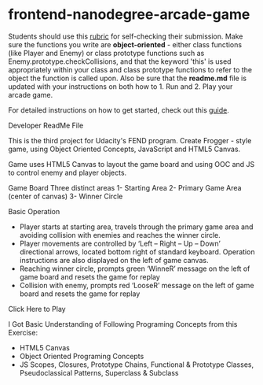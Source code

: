 frontend-nanodegree-arcade-game
===============================

Students should use this [rubric](https://review.udacity.com/#!/projects/2696458597/rubric) for self-checking their submission. Make sure the functions you write are **object-oriented** - either class functions (like Player and Enemy) or class prototype functions such as Enemy.prototype.checkCollisions, and that the keyword 'this' is used appropriately within your class and class prototype functions to refer to the object the function is called upon. Also be sure that the **readme.md** file is updated with your instructions on both how to 1. Run and 2. Play your arcade game.

For detailed instructions on how to get started, check out this [guide](https://docs.google.com/document/d/1v01aScPjSWCCWQLIpFqvg3-vXLH2e8_SZQKC8jNO0Dc/pub?embedded=true).


Developer ReadMe File

This is the third project for Udacity's FEND program. Create Frogger - style game, using Object Oriented Concepts, JavaScript and HTML5 Canvas.

Game uses HTML5 Canvas to layout the game board and using OOC and JS to control enemy and player objects.

Game Board
	Three distinct areas
1-	Starting Area
2-	 Primary Game Area (center of canvas)
3-	Winner Circle

Basic Operation
-	Player starts at starting area, travels through the primary game area and avoiding collision with enemies and reaches the winner circle. 
-	Player movements are controlled by ‘Left – Right – Up – Down’ directional arrows, located bottom right of standard keyboard. Operation instructions are also displayed on the left of game canvas.
-	Reaching winner circle, prompts green ‘WinneR’ message on the left of game board and resets the game for replay
-	Collision with enemy, prompts red ‘LooseR’ message on the left of game board and resets the game for replay

Click Here to Play

I Got Basic Understanding of Following Programing Concepts from this Exercise:
-	HTML5 Canvas
-	Object Oriented Programing Concepts
-	JS Scopes, Closures, Prototype Chains, Functional & Prototype Classes, Pseudoclassical Patterns, Superclass & Subclass

